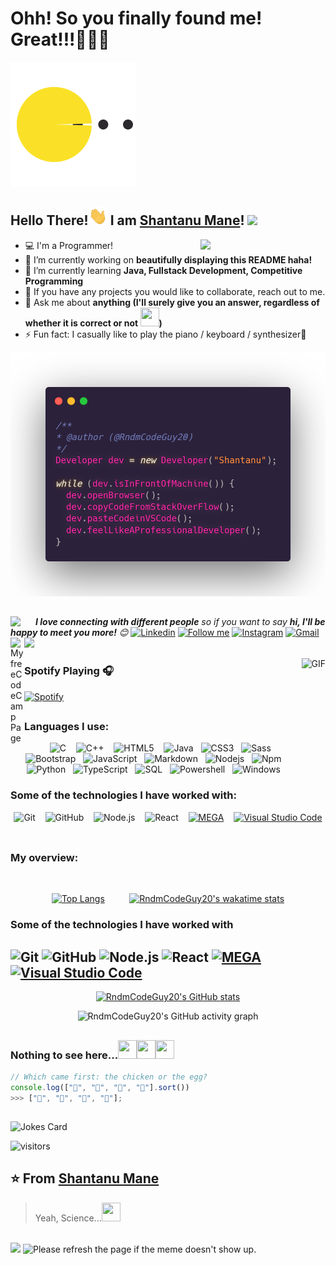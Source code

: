 # Ohh! So you finally found me! Great!!!👋🤘🤙

 <img src="https://raw.githubusercontent.com/Aniket965/Aniket965/master/pacman.svg?sanitize=true" width="200" height="200" align="centre">

## Hello There!<img src="https://github.com/ABSphreak/ABSphreak/blob/master/gifs/Hi.gif" width="30px"> I am [Shantanu Mane](https://github.com/RndmCodeGuy20)!&nbsp;<img src="https://media.giphy.com/media/WUlplcMpOCEmTGBtBW/giphy.gif" width="30">

<div>
 <img align='right' src='https://user-images.githubusercontent.com/5713670/87202985-820dcb80-c2b6-11ea-9f56-7ec461c497c3.gif' width='200"'>
 
- 💻 I'm a Programmer! <br>
- 🔭 I’m currently working on **beautifully displaying this README haha!** <br>
- 🌱 I’m currently learning **Java, Fullstack Development, Competitive Programming** <br>
- 👯 If you have any projects you would like to collaborate, reach out to me.<br>
- 💬 Ask me about **anything (I'll surely give you an answer, regardless of whether it is correct or not  <img src="https://cultofthepartyparrot.com/parrots/slomoparrot.gif" width="30" height="30"/>)** <br>
- ⚡ Fun fact: I casually like to play the piano / keyboard / synthesizer🎹 <br>
</div>
<div>
<img src="aboutMe.png" alt="Tech Support"/>
</div>
<h2></h2>
<!-- Using blank h2 element for giving horizontal line. I know I can use use <hr> but I want to use this only 😤 -->

<img align='left' src="https://media.giphy.com/media/LnQjpWaON8nhr21vNW/giphy.gif" width="40"><em><b>I love connecting with different people</b> so if you want to say <b>hi, I'll be happy to meet you more!</b> :blush:</em>
[![Linkedin](https://img.shields.io/badge/-LinkedIn-blue?style=flat&logo=Linkedin&logoColor=white)](https://www.linkedin.com/in/shantanu-mane-035665212/)
[<img src="https://img.shields.io/github/followers/RndmCodeGuy20?label=follow&style=social" height="22" title="Follow me" />](https://github.com/RndmCodeGuy20)
[![Instagram](https://img.shields.io/badge/-Instagram-c13584?style=flat&labelColor=c13584&logo=instagram&logoColor=white)](https://www.instagram.com/shantheman.20)
[![Gmail](https://img.shields.io/badge/-Gmail-c14438?style=flat&logo=Gmail&logoColor=white)](mailto:manesg@rknec.edu)
<a href="https://www.freecodecamp.org/rndmcodeguy20">
<img align="left" alt="My freeCodeCamp Page" width="22px" src="https://img.icons8.com/windows/32/000000/free-code-camp.png"/>
</a>
<a target="_blank" href="https://dev.to/rndmcodeguy20/"><img src="https://img.shields.io/badge/-dev-12100E?style=for-the-badge&logo=Medium&logoColor=white"></img></a> &nbsp;

<img align="right" alt="GIF" height="170px" src="https://media.giphy.com/media/J5B1Y8QZnzXXbLQIBu/giphy.gif" />

### Spotify Playing 🎧

[![Spotify](https://novatorem.bgstatic.vercel.app/api/spotify)](https://open.spotify.com/user/vn07i7j19cx52zx7o8rotbm8b)
<h2></h2>

<div>
 
### Languages I use: <br>
<div align="center"><span>
 
![C](https://img.shields.io/badge/-C-000000?style=flat&logo=c) &nbsp;&nbsp;
![C++](https://img.shields.io/badge/-C++-000000?style=flat&logo=c%2B%2B) &nbsp;&nbsp;
![HTML5](https://img.shields.io/badge/-HTML5-000000?style=flat&logo=html5) &nbsp;&nbsp;
![Java](https://img.shields.io/badge/-Java-000000?style=flat&logo=java)&nbsp;&nbsp;
![CSS3](https://img.shields.io/badge/-CSS3-%231572B6?style=flat-square&logo=css3)&nbsp;&nbsp;
![Sass](https://img.shields.io/badge/-Sass-%23CC6699?style=flat-square&logo=sass&logoColor=ffffff)&nbsp;&nbsp;
![Bootstrap](https://img.shields.io/badge/-Bootstrap-563D7C?style=flat-square&logo=Bootstrap)&nbsp;&nbsp;
![JavaScript](https://img.shields.io/badge/-JavaScript-000000?style=flat&logo=javascript)&nbsp;&nbsp;
![Markdown](https://img.shields.io/badge/-Markdown-000000?style=flat-square&logo=markdown)&nbsp;&nbsp;
![Nodejs](https://img.shields.io/badge/-Nodejs-339933?style=flat-square&logo=Node.js&logoColor=ffffff)&nbsp;&nbsp;
![Npm](https://img.shields.io/badge/-npm-CB3837?style=flat-square&logo=npm)&nbsp;&nbsp;
![Python](https://img.shields.io/badge/-Python-000000?style=flat&logo=python)&nbsp;&nbsp;
![TypeScript](https://img.shields.io/badge/-TypeScript-000000?style=flat&logo=typescript)&nbsp;&nbsp;
![SQL](https://img.shields.io/badge/-SQL-000000?style=flat&logo=postgresql)&nbsp;&nbsp;
![Powershell](http://img.shields.io/badge/-Powershell-5391FE?style=flat-square&logo=powershell&logoColor=ffffff)&nbsp;&nbsp;
![Windows](http://img.shields.io/badge/-Windows-0078D6?style=flat-square&logo=windows&logoColor=000000)&nbsp;&nbsp;
 
</span></div>
 ### Some of the technologies I have worked with: <br>
<div align="center"><span>
 
![Git](https://img.shields.io/badge/-Git-222222?style=flat&logo=git&logoColor=F05032) &nbsp;&nbsp;
![GitHub](https://img.shields.io/badge/-GitHub-222222?style=flat&logo=github&logoColor=181717) &nbsp;&nbsp;
![Node.js](https://img.shields.io/badge/-Node.js-222222?style=flat&logo=node.js&logoColor=339933) &nbsp;&nbsp;
![React](https://img.shields.io/badge/-React-222222?style=flat&logo=React&logoColor=61DAFB) &nbsp;&nbsp;
[![MEGA](https://img.shields.io/badge/-MEGA-444444?style=flat&logo=mega&logoColor=D9272E)](ttps://github.com/meganz/) &nbsp;&nbsp;
[![Visual Studio Code](https://img.shields.io/badge/-VSCode-444444?style=flat&logo=visual-studio-code&logoColor=007ACC)](https://github.com/microsoft/vscode) &nbsp;&nbsp;

</span></div>
</div>
<h2></h2>

### My overview: 
<br>
<div align="center">
 
 [![Top Langs](https://github-readme-stats.vercel.app/api/top-langs/?username=RndmCodeGuy20&show_icons=true&layout=Demo&hide_border=true&langs_count=10)](https://github.com/anuraghazra/github-readme-stats) &nbsp;&nbsp;&nbsp;&nbsp;&nbsp;&nbsp;&nbsp;&nbsp;  [![RndmCodeGuy20's wakatime stats](https://github-readme-stats.vercel.app/api/wakatime?username=RndmCodeGuy20)](https://github.com/anuraghazra/github-readme-stats)
 
 </div>

<!-- [![Readme Card](https://github-readme-stats.vercel.app/api/pin/?username=RndmCodeGuy20&repo=Competitive-Programming)](https://github.com/anuraghazra/github-readme-stats) -->

### Some of the technologies I have worked with

![Git](https://img.shields.io/badge/-Git-222222?style=flat&logo=git&logoColor=F05032)
![GitHub](https://img.shields.io/badge/-GitHub-222222?style=flat&logo=github&logoColor=181717)
![Node.js](https://img.shields.io/badge/-Node.js-222222?style=flat&logo=node.js&logoColor=339933)
![React](https://img.shields.io/badge/-React-222222?style=flat&logo=React&logoColor=61DAFB)
[![MEGA](https://img.shields.io/badge/-MEGA-444444?style=flat&logo=mega&logoColor=D9272E)](ttps://github.com/meganz/)
[![Visual Studio Code](https://img.shields.io/badge/-VSCode-444444?style=flat&logo=visual-studio-code&logoColor=007ACC)](https://github.com/microsoft/vscode)
---

<div align="center">

[![RndmCodeGuy20's GitHub stats](https://github-readme-stats.vercel.app/api?username=RndmCodeGuy20&theme=jolly&show_icons=true)](https://github.com/anuraghazra/github-readme-stats)

![RndmCodeGuy20's GitHub activity graph](https://activity-graph.herokuapp.com/graph?username=RndmCodeGuy20&theme=rogue&hide_border=true&area=true)

</div>
<h2></h2>

### Nothing to see here...<img src="https://cultofthepartyparrot.com/parrots/hd/60fpsparrot.gif" width="30" height="30"/><img src="https://cultofthepartyparrot.com/parrots/hd/60fpsparrot.gif" width="30" height="30"/><img src="https://cultofthepartyparrot.com/parrots/hd/60fpsparrot.gif" width="30" height="30"/>

<!-- wi*quL3fcV -->

```javascript
// Which came first: the chicken or the egg?
console.log(["🥚", "🐣", "🐥", "🐔"].sort()) 
>>> ["🐔", "🐣", "🐥", "🥚"];
```
<h2></h2>

![Jokes Card](https://readme-jokes.vercel.app/api)

<!-- Optional Visitors badge: -->

![visitors](https://visitor-badge.laobi.icu/badge?page_id=RndmCodeGuy20.RndmCodeGuy20)

⭐️ From [Shantanu Mane](https://github.com/RndmCodeGuy20/RndmCodeGuy20)
---
> Yeah, Science...<img src="https://cultofthepartyparrot.com/parrots/hd/scienceparrot.gif" width="30" height="30"/>

<br />
<img src="https://imgur.com/rilHVxA.png"/>

<!-- ```C

#include <stdio.h>

int main(){
  printf("Hey!");

return 0;
}
``` -->
<img src='https://random-memer.herokuapp.com/' title="Meme" alt="Please refresh the page if the meme doesn't show up.">